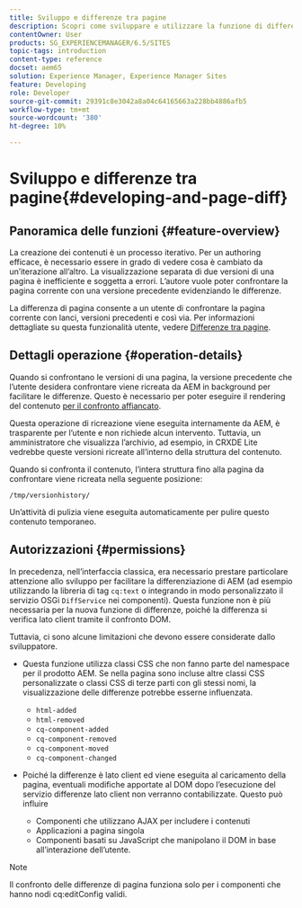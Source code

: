 ```yaml
---
title: Sviluppo e differenze tra pagine
description: Scopri come sviluppare e utilizzare la funzione di differenze tra pagine in Adobe Experience Manager.
contentOwner: User
products: SG_EXPERIENCEMANAGER/6.5/SITES
topic-tags: introduction
content-type: reference
docset: aem65
solution: Experience Manager, Experience Manager Sites
feature: Developing
role: Developer
source-git-commit: 29391c8e3042a8a04c64165663a228bb4886afb5
workflow-type: tm+mt
source-wordcount: '380'
ht-degree: 10%

---
```


# Sviluppo e differenze tra pagine{#developing-and-page-diff}

## Panoramica delle funzioni {#feature-overview}

La creazione dei contenuti è un processo iterativo. Per un authoring efficace, è necessario essere in grado di vedere cosa è cambiato da un’iterazione all’altro. La visualizzazione separata di due versioni di una pagina è inefficiente e soggetta a errori. L’autore vuole poter confrontare la pagina corrente con una versione precedente evidenziando le differenze.

La differenza di pagina consente a un utente di confrontare la pagina corrente con lanci, versioni precedenti e così via. Per informazioni dettagliate su questa funzionalità utente, vedere [Differenze tra pagine](/help/sites-authoring/page-diff.md).

## Dettagli operazione {#operation-details}

Quando si confrontano le versioni di una pagina, la versione precedente che l’utente desidera confrontare viene ricreata da AEM in background per facilitare le differenze. Questo è necessario per poter eseguire il rendering del contenuto [per il confronto affiancato](/help/sites-developing/pagediff.md#operation-details).

Questa operazione di ricreazione viene eseguita internamente da AEM, è trasparente per l’utente e non richiede alcun intervento. Tuttavia, un amministratore che visualizza l’archivio, ad esempio, in CRXDE Lite vedrebbe queste versioni ricreate all’interno della struttura del contenuto.

Quando si confronta il contenuto, l’intera struttura fino alla pagina da confrontare viene ricreata nella seguente posizione:

`/tmp/versionhistory/`

Un’attività di pulizia viene eseguita automaticamente per pulire questo contenuto temporaneo.

## Autorizzazioni {#permissions}

In precedenza, nell’interfaccia classica, era necessario prestare particolare attenzione allo sviluppo per facilitare la differenziazione di AEM (ad esempio utilizzando la libreria di tag `cq:text` o integrando in modo personalizzato il servizio OSGi `DiffService` nei componenti). Questa funzione non è più necessaria per la nuova funzione di differenze, poiché la differenza si verifica lato client tramite il confronto DOM.

Tuttavia, ci sono alcune limitazioni che devono essere considerate dallo sviluppatore.

* Questa funzione utilizza classi CSS che non fanno parte del namespace per il prodotto AEM. Se nella pagina sono incluse altre classi CSS personalizzate o classi CSS di terze parti con gli stessi nomi, la visualizzazione delle differenze potrebbe esserne influenzata.

   * `html-added`
   * `html-removed`
   * `cq-component-added`
   * `cq-component-removed`
   * `cq-component-moved`
   * `cq-component-changed`

* Poiché la differenze è lato client ed viene eseguita al caricamento della pagina, eventuali modifiche apportate al DOM dopo l’esecuzione del servizio differenze lato client non verranno contabilizzate. Questo può influire

   * Componenti che utilizzano AJAX per includere i contenuti
   * Applicazioni a pagina singola
   * Componenti basati su JavaScript che manipolano il DOM in base all’interazione dell’utente.

>[!NOTE]
>
>Il confronto delle differenze di pagina funziona solo per i componenti che hanno nodi cq:editConfig validi.
